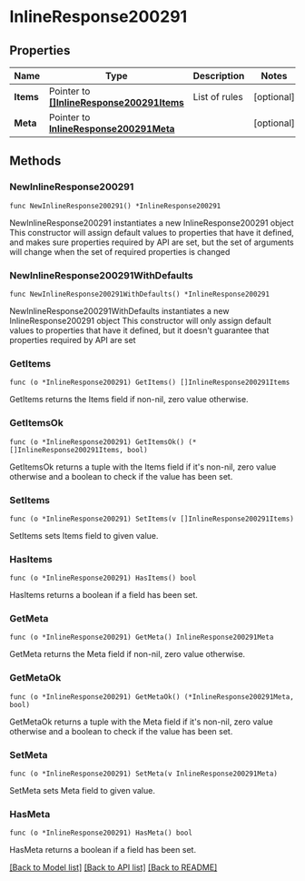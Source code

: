 # InlineResponse200291

## Properties

Name | Type | Description | Notes
------------ | ------------- | ------------- | -------------
**Items** | Pointer to [**[]InlineResponse200291Items**](InlineResponse200291Items.md) | List of rules | [optional] 
**Meta** | Pointer to [**InlineResponse200291Meta**](InlineResponse200291Meta.md) |  | [optional] 

## Methods

### NewInlineResponse200291

`func NewInlineResponse200291() *InlineResponse200291`

NewInlineResponse200291 instantiates a new InlineResponse200291 object
This constructor will assign default values to properties that have it defined,
and makes sure properties required by API are set, but the set of arguments
will change when the set of required properties is changed

### NewInlineResponse200291WithDefaults

`func NewInlineResponse200291WithDefaults() *InlineResponse200291`

NewInlineResponse200291WithDefaults instantiates a new InlineResponse200291 object
This constructor will only assign default values to properties that have it defined,
but it doesn't guarantee that properties required by API are set

### GetItems

`func (o *InlineResponse200291) GetItems() []InlineResponse200291Items`

GetItems returns the Items field if non-nil, zero value otherwise.

### GetItemsOk

`func (o *InlineResponse200291) GetItemsOk() (*[]InlineResponse200291Items, bool)`

GetItemsOk returns a tuple with the Items field if it's non-nil, zero value otherwise
and a boolean to check if the value has been set.

### SetItems

`func (o *InlineResponse200291) SetItems(v []InlineResponse200291Items)`

SetItems sets Items field to given value.

### HasItems

`func (o *InlineResponse200291) HasItems() bool`

HasItems returns a boolean if a field has been set.

### GetMeta

`func (o *InlineResponse200291) GetMeta() InlineResponse200291Meta`

GetMeta returns the Meta field if non-nil, zero value otherwise.

### GetMetaOk

`func (o *InlineResponse200291) GetMetaOk() (*InlineResponse200291Meta, bool)`

GetMetaOk returns a tuple with the Meta field if it's non-nil, zero value otherwise
and a boolean to check if the value has been set.

### SetMeta

`func (o *InlineResponse200291) SetMeta(v InlineResponse200291Meta)`

SetMeta sets Meta field to given value.

### HasMeta

`func (o *InlineResponse200291) HasMeta() bool`

HasMeta returns a boolean if a field has been set.


[[Back to Model list]](../README.md#documentation-for-models) [[Back to API list]](../README.md#documentation-for-api-endpoints) [[Back to README]](../README.md)



